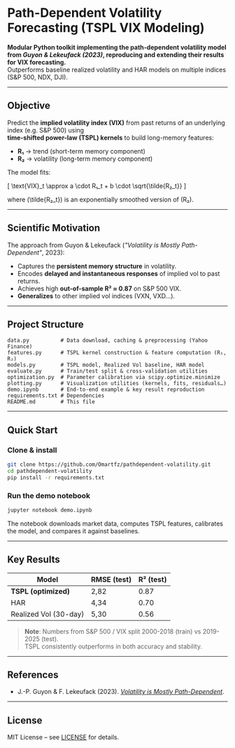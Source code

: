 # Path-Dependent Volatility Forecasting (TSPL VIX Modeling)

**Modular Python toolkit implementing the path-dependent volatility model from _Guyon & Lekeufack (2023)_, reproducing and extending their results for VIX forecasting.**  
Outperforms baseline realized volatility and HAR models on multiple indices (S&P 500, NDX, DJI).

---

## Objective

Predict the **implied volatility index (VIX)** from past returns of an underlying index (e.g. S&P 500) using  
**time-shifted power-law (TSPL) kernels** to build long-memory features:

- **R₁** → trend (short-term memory component)  
- **R₂** → volatility (long-term memory component)

The model fits:

\[
\text{VIX}_t \approx a \cdot R₁_t + b \cdot \sqrt{\tilde{R₂_t}}
\]

where \(\tilde{R₂_t}\) is an exponentially smoothed version of \(R₂\).

---

## Scientific Motivation

The approach from Guyon & Lekeufack (_"Volatility is Mostly Path-Dependent"_, 2023):

- Captures the **persistent memory structure** in volatility.
- Encodes **delayed and instantaneous responses** of implied vol to past returns.
- Achieves high **out-of-sample R² ≈ 0.87** on S&P 500 VIX.
- **Generalizes** to other implied vol indices (VXN, VXD…).

---

## Project Structure

```
data.py          # Data download, caching & preprocessing (Yahoo Finance)
features.py      # TSPL kernel construction & feature computation (R₁, R₂)
models.py        # TSPL model, Realized Vol baseline, HAR model
evaluate.py      # Train/test split & cross-validation utilities
optimization.py  # Parameter calibration via scipy.optimize.minimize
plotting.py      # Visualization utilities (kernels, fits, residuals…)
demo.ipynb       # End-to-end example & key result reproduction
requirements.txt # Dependencies
README.md        # This file
```

---

##  Quick Start

### Clone & install
```bash
git clone https://github.com/Omartfz/pathdependent-volatility.git
cd pathdependent-volatility
pip install -r requirements.txt
```

### Run the demo notebook
```bash
jupyter notebook demo.ipynb
```
The notebook downloads market data, computes TSPL features, calibrates the model, and compares it against baselines.

---

## Key Results

| Model                   | RMSE (test) | R² (test) |
|-------------------------|-------------|-----------|
| **TSPL (optimized)**    | 2,82        | 0.87      |
| HAR                     | 4,34        | 0.70      |
| Realized Vol (30-day)   | 5,30        | 0.56      |

> **Note**: Numbers from S&P 500 / VIX split 2000-2018 (train) vs 2019-2025 (test).  
> TSPL consistently outperforms in both accuracy and stability.


---

## References

- J.-P. Guyon & F. Lekeufack (2023). [_Volatility is Mostly Path-Dependent_](https://arxiv.org/abs/2301.01381).


---

##  License

MIT License – see [LICENSE](LICENSE) for details.
